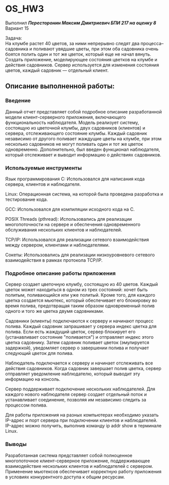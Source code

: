 # OS_HW3
Выполнил ***Пересторонин Максим Дмитриевич БПИ 217 на оценку 8***
<br>Вариант 15

Задача:
<br>На клумбе растет 40 цветов, за ними непрерывно следят два процесса–садовника и поливают увядшие цветы, при этом оба садовника очень боятся полить один и тот же
цветок, который еще не начал вянуть. Создать приложение,
моделирующее состояния цветков на клумбе и действия
садовников. Сервер используется для изменения состояния цветов, каждый садовник — отдельный клиент.

## Описание выполненной работы:
### Введение
Данный отчет представляет собой подробное описание разработанной модели клиент-серверного приложения, включающего функциональность наблюдателя. Модель реализует систему, состоящую из цветочной клумбы, двух садовников (клиентов) и сервера, отслеживающего состояние клумбы. Каждый садовник независимо от другого поливает жаждущие цветы на клумбе, при этом несколько садовников не могут поливать один и тот же цветок одновременно. Дополнительно, был введен функционал наблюдателя, который отслеживает и выводит информацию о действиях садовников.

### Используемые инструменты
Язык программирования C: Использовался для написания кода сервера, клиентов и наблюдателя.

Linux: Операционная система, на которой была проведена разработка и тестирование кода.

GCC: Использовался для компиляции исходного кода на C.

POSIX Threads (pthread): Использовались для реализации многопоточности на сервере и обеспечения одновременного обслуживания нескольких клиентов и наблюдателей.

TCP/IP: Использовался для реализации сетевого взаимодействия между сервером, клиентами и наблюдателями.

Сокеты: Использовались для реализации низкоуровневого сетевого взаимодействия в рамках протокола TCP/IP.

### Подробное описание работы приложения
Сервер создает цветочную клумбу, состоящую из 40 цветов. Каждый цветок может находиться в одном из трех состояний: хочет быть политым, поливающийся или уже политый. Кроме того, для каждого цветка создается мьютекс, который обеспечивает его блокировку во время полива, предотвращая таким образом одновременный полив одного и того же цветка двумя садовниками.

Садовники (клиенты) подключаются к серверу и начинают процесс полива. Каждый садовник запрашивает у сервера индекс цветка для полива. Если есть жаждущий цветок, сервер блокирует его (устанавливает состояние "поливается") и отправляет индекс этого цветка садовнику. Затем садовник поливает цветок (эмулируется задержкой), уведомляет сервер о завершении полива и получает следующий цветок для полива.

Наблюдатель подключается к серверу и начинает отслеживать все действия садовников. Когда садовник завершает полив цветка, сервер отправляет уведомление наблюдателю, который выводит эту информацию на консоль.

Сервер поддерживает подключение нескольких наблюдателей. Для каждого нового наблюдателя сервер создает отдельный поток и устанавливает соединение, позволяя им независимо следить за процессом полива.

Для работы приложения на разных компьютерах необходимо указать IP-адрес и порт сервера при подключении клиентов и наблюдателей. IP-адрес можно получить, выполнив команду ip addr show в терминале Linux.

### Выводы
Разработанная система представляет собой полноценное многопоточное клиент-серверное приложение, поддерживающее взаимодействие нескольких клиентов и наблюдателей с сервером. Применение мьютексов обеспечивает корректную работу приложения в условиях конкурентного доступа к общим ресурсам.

